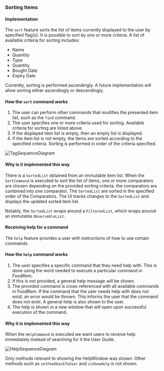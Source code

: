 ### Sorting Items

#### Implementation

The `sort` feature sorts the list of items currently displayed to the user by specified flag(s). It is possible to sort by one or more criteria. A list of available criteria for sorting includes:

* Name
* Quantity
* Type
* Quantity
* Bought Date
* Expiry Date

Currently, sorting is performed ascendingly. A future implementation will allow sorting either ascendingly or descendingly.

#### How the `sort` command works

1. The user can perform other commands that modifies the presented item list, such as the `find` command.
1. The user specifies one or more criteria used for sorting. Available criteria for sorting are listed above.
1. If the displayed item list is empty, then an empty list is displayed.
1. If the item list is not empty, the items are sorted according to the specified criteria. Sorting is performed in order of the criteria specified.

![TagSequenceDiagram](images/SortItemsSequenceDiagram.png)

#### Why is it implemented this way

There is a `SortedList` obtained from an immutable item list. When the `SortCommand` is executed to sort the list of items, one or more comparators are chosen depending on the provided sorting criteria. the comparators are combined into one comparator. The `SortedList` are sorted in the specified order of the Comparators. The UI tracks changes to the `SortedList` and displays the updated sorted item list.

Notably, the `SortedList` wraps around a `FilteredList`, which wraps around an immutable `ObservableList`.

#### Receiving help for a command

The `help` feature provides a user with instructions of how to use certain commands.

#### How the `help` command works

1. The user specifies a specific command that they need help with. This is done using the word needed to execute a particular command in FoodRem.
1. If this is not provided, a general help message will be shown.
1. The provided command is cross-referenced with all available commands in FoodRem. If the command that the user needs help with does not exist, an error would be thrown. This informs the user that the command does not exist. A general help is also shown to the user.
1. The help is shown in a new window that will open upon successful execution of the command.

#### Why it is implemented this way

When the `HelpCommand` is executed we want users to receive help immediately instead of searching for it the User Guide.

![HelpSequenceDiagram](images/HelpSequenceDiagram.png)

Only methods relevant to showing the HelpWindow was shown. Other methods such as `setFeedbackToUser` and `isShowHelp` is not shown.
